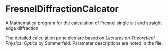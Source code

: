 # FresnelDiffractionCalcator
A Mathematica program for the calculation of Fresnel single slit and straight edge diffraction.

The detailed calculation principles are based on *Lectures on Theoretical Physics: Optics* by Sommerfeld.
Parameter descriptions are noted in the file.
